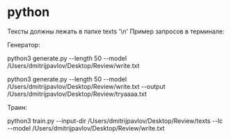 # python
Тексты должны лежать в папке texts '\n'
Пример запросов в терминале: 

Генератор:

python3 generate.py --length 50 --model /Users/dmitrijpavlov/Desktop/Review/write.txt

python3 generate.py --length 50 --model /Users/dmitrijpavlov/Desktop/Review/write.txt --output /Users/dmitrijpavlov/Desktop/Review/tryaaaa.txt

Траин:

python3 train.py --input-dir /Users/dmitrijpavlov/Desktop/Review/texts --lc --model /Users/dmitrijpavlov/Desktop/Review/write.txt
